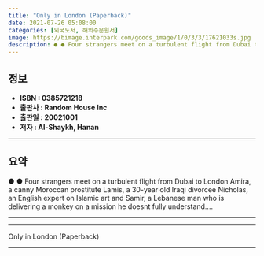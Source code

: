 ```yaml
---
title: "Only in London (Paperback)"
date: 2021-07-26 05:08:00
categories: [외국도서, 해외주문원서]
image: https://bimage.interpark.com/goods_image/1/0/3/3/17621033s.jpg
description: ● ● Four strangers meet on a turbulent flight from Dubai to London Amira, a canny Moroccan prostitute Lamis, a 30-year old Iraqi divorcee Nicholas, an English
---
```


## **정보**

- **ISBN : 0385721218**
- **출판사 : Random House Inc**
- **출판일 : 20021001**
- **저자 : Al-Shaykh, Hanan**

------



## **요약**

●  ●  Four strangers meet on a turbulent flight from Dubai to London Amira, a canny Moroccan prostitute Lamis, a 30-year old Iraqi divorcee Nicholas, an English expert on Islamic art and Samir, a Lebanese man who is delivering a monkey on a mission he doesnt fully understand.... 

------



------


Only in London (Paperback) 

------


